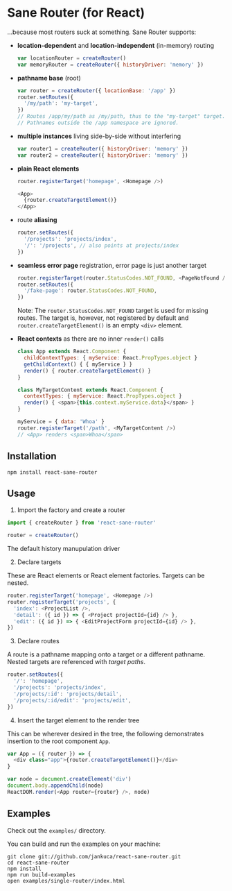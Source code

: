 # Sane Router (for React)

…because most routers suck at something. Sane Router supports:

- **location-dependent** and **location-independent** (in-memory) routing

  ```javascript
  var locationRouter = createRouter()
  var memoryRouter = createRouter({ historyDriver: 'memory' })
  ```

- **pathname base** (root)

  ```javascript
  var router = createRouter({ locationBase: '/app' })
  router.setRoutes({
    '/my/path': 'my-target',
  })
  // Routes /app/my/path as /my/path, thus to the "my-target" target.
  // Pathnames outside the /app namespace are ignored.
  ```

- **multiple instances** living side-by-side without interfering

  ```javascript
  var router1 = createRouter({ historyDriver: 'memory' })
  var router2 = createRouter({ historyDriver: 'memory' })
  ```

- **plain React elements**

  ```javascript
  router.registerTarget('homepage', <Homepage />)

  <App>
    {router.createTargetElement()}
  </App>
  ```

- route **aliasing**

  ```javascript
  router.setRoutes({
    '/projects': 'projects/index',
    '/': '/projects', // also points at projects/index
  })
  ```

- **seamless error page** registration, error page is just another target

  ```javascript
  router.registerTarget(router.StatusCodes.NOT_FOUND, <PageNotFound />)
  router.setRoutes({
    '/fake-page': router.StatusCodes.NOT_FOUND,
  })
  ```

  Note: The `router.StatusCodes.NOT_FOUND` target is used for missing routes. The target is, however, not registered by default and `router.createTargetElement()` is an empty `<div>` element.

- **React contexts** as there are no inner `render()` calls

  ```javascript
  class App extends React.Component {
    childContextTypes: { myService: React.PropTypes.object }
    getChildContext() { { myService } }
    render() { router.createTargetElement() }
  }

  class MyTargetContent extends React.Component {
    contextTypes: { myService: React.PropTypes.object }
    render() { <span>{this.context.myService.data}</span> }
  }

  myService = { data: 'Whoa' }
  router.registerTarget('/path', <MyTargetContent />)
  // <App> renders <span>Whoa</span>
  ```

## Installation

```
npm install react-sane-router
```

## Usage

1. Import the factory and create a router

  ```javascript
  import { createRouter } from 'react-sane-router'

  router = createRouter()
  ```

  The default history manupulation driver

2. Declare targets

  These are React elements or React element factories. Targets can be nested.

  ```javascript
  router.registerTarget('homepage', <Homepage />)
  router.registerTarget('projects', {
    'index': <ProjectList />,
    'detail': ({ id }) => { <Project projectId={id} /> },
    'edit': ({ id }) => { <EditProjectForm projectId={id} /> },
  })
  ```

3. Declare routes

  A route is a pathname mapping onto a target or a different pathname. Nested targets are referenced with *target paths*.

  ```javascript
  router.setRoutes({
    '/': 'homepage',
    '/projects': 'projects/index',
    '/projects/:id': 'projects/detail',
    '/projects/:id/edit': 'projects/edit',
  })
  ```

4. Insert the target element to the render tree

  This can be wherever desired in the tree, the following demonstrates insertion to the root component `App`.

  ```javascript
  var App = ({ router }) => {
    <div class="app">{router.createTargetElement()}</div>
  }

  var node = document.createElement('div')
  document.body.appendChild(node)
  ReactDOM.render(<App router={router} />, node)
  ```

## Examples

Check out the `examples/` directory.

You can build and run the examples on your machine:

```
git clone git://github.com/jankuca/react-sane-router.git
cd react-sane-router
npm install
npm run build-examples
open examples/single-router/index.html
```

